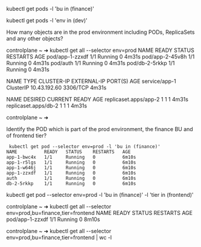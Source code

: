 


kubectl get pods -l 'bu in (finance)'

kubectl get pods -l 'env in (dev)'


How many objects are in the prod environment including PODs, ReplicaSets and any other objects?

controlplane ~ ➜  kubectl get all --selector env=prod
NAME              READY   STATUS    RESTARTS   AGE
pod/app-1-zzxdf   1/1     Running   0          4m31s
pod/app-2-45v8h   1/1     Running   0          4m31s
pod/auth          1/1     Running   0          4m31s
pod/db-2-5rkkp    1/1     Running   0          4m31s

NAME            TYPE        CLUSTER-IP     EXTERNAL-IP   PORT(S)    AGE
service/app-1   ClusterIP   10.43.192.60   <none>        3306/TCP   4m31s

NAME                    DESIRED   CURRENT   READY   AGE
replicaset.apps/app-2   1         1         1       4m31s
replicaset.apps/db-2    1         1         1       4m31s

controlplane ~ ➜  


Identify the POD which is part of the prod environment, the finance BU and of frontend tier?

```
 kubectl get pod --selector env=prod -l 'bu in (finance)'
NAME          READY   STATUS    RESTARTS   AGE
app-1-bwc4x   1/1     Running   0          6m10s
app-1-r5lgs   1/1     Running   0          6m10s
app-1-w646j   1/1     Running   0          6m10s
app-1-zzxdf   1/1     Running   0          6m10s
auth          1/1     Running   0          6m10s
db-2-5rkkp    1/1     Running   0          6m10s
```



kubectl get pod --selector env=prod -l 'bu in (finance)' -l 'tier in (frontend)'


controlplane ~ ➜  kubectl get all --selector env=prod,bu=finance,tier=frontend
NAME              READY   STATUS    RESTARTS   AGE
pod/app-1-zzxdf   1/1     Running   0          8m10s


controlplane ~ ➜  kubectl get all --selector env=prod,bu=finance,tier=frontend | wc -l
